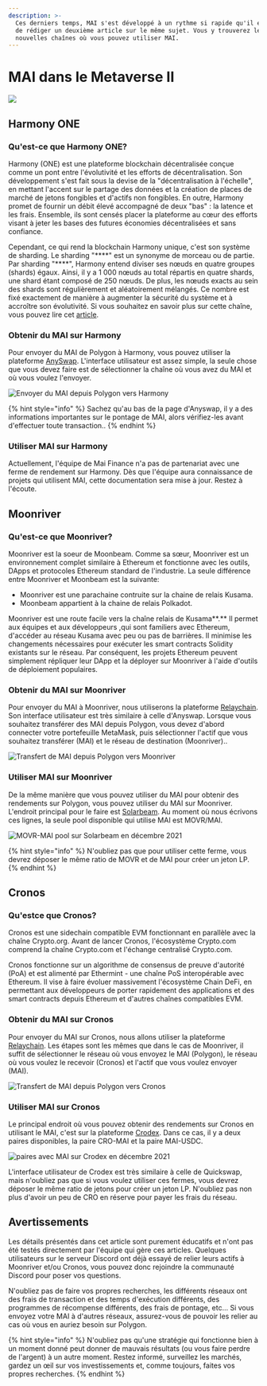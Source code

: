 ```yaml
---
description: >-
  Ces derniers temps, MAI s'est développé à un rythme si rapide qu'il est temps
  de rédiger un deuxième article sur le même sujet. Vous y trouverez les
  nouvelles chaînes où vous pouvez utiliser MAI.
---
```


# MAI dans le Metaverse II

![](../.gitbook/assets/MAI.png)

## Harmony ONE

### Qu'est-ce que Harmony ONE?

Harmony (ONE) est une plateforme blockchain décentralisée conçue comme un pont entre l'évolutivité et les efforts de décentralisation. Son développement s'est fait sous la devise de la "décentralisation à l'échelle", en mettant l'accent sur le partage des données et la création de places de marché de jetons fongibles et d'actifs non fongibles. En outre, Harmony promet de fournir un débit élevé accompagné de deux "bas" : la latence et les frais. Ensemble, ils sont censés placer la plateforme au cœur des efforts visant à jeter les bases des futures économies décentralisées et sans confiance.

Cependant, ce qui rend la blockchain Harmony unique, c'est son système de sharding. Le sharding "\*\*\*\*" est un synonyme de morceau ou de partie. Par sharding "\*\*\*\*", Harmony entend diviser ses nœuds en quatre groupes (shards) égaux. Ainsi, il y a 1 000 nœuds au total répartis en quatre shards, une shard étant composé de 250 nœuds. De plus, les nœuds exacts au sein des shards sont régulièrement et aléatoirement mélangés. Ce nombre est fixé exactement de manière à augmenter la sécurité du système et à accroître son évolutivité. Si vous souhaitez en savoir plus sur cette chaîne, vous pouvez lire cet [article](https://guarda.com/academy/crypto/what-is-harmony/).

### Obtenir du MAI sur Harmony

Pour envoyer du MAI de Polygon à Harmony, vous pouvez utiliser la plateforme [AnySwap](https://anyswap.exchange/#/router). L'interface utilisateur est assez simple, la seule chose que vous devez faire est de sélectionner la chaîne où vous avez du MAI et où vous voulez l'envoyer.&#x20;

![Envoyer du MAI depuis Polygon vers Harmony](<../.gitbook/assets/MAI - Harmony.JPG>)

{% hint style="info" %}
Sachez qu'au bas de la page d'Anyswap, il y a des informations importantes sur le pontage de MAI, alors vérifiez-les avant d'effectuer toute transaction..
{% endhint %}

### Utiliser MAI sur Harmony

Actuellement, l'équipe de Mai Finance n'a pas de partenariat avec une ferme de rendement sur Harmony. Dès que l'équipe aura connaissance de projets qui utilisent MAI, cette documentation sera mise à jour. Restez à l'écoute.

## Moonriver

### Qu'est-ce que Moonriver?

Moonriver est la soeur de Moonbeam. Comme sa sœur, Moonriver est un environnement complet similaire à Ethereum et fonctionne avec les outils, DApps et protocoles Ethereum standard de l'industrie. La seule différence entre Moonriver et Moonbeam est la suivante:

* Moonriver est une parachaine contruite sur la chaine de relais Kusama.
* Moonbeam appartient à la chaine de relais Polkadot.

Moonriver est une route facile vers la chaîne relais de Kusama\*\*.\*\* Il permet aux équipes et aux développeurs ,qui sont familiers avec Ethereum, d'accéder au réseau Kusama avec peu ou pas de barrières. Il minimise les changements nécessaires pour exécuter les smart contracts Solidity existants sur le réseau. Par conséquent, les projets Ethereum peuvent simplement répliquer leur DApp et la déployer sur Moonriver à l'aide d'outils de déploiement populaires.

### Obtenir du MAI sur Moonriver

Pour envoyer du MAI à Moonriver, nous utiliserons la plateforme [Relaychain](https://app.relaychain.com/transfer#/cross-chain-bridge-transfer). Son interface utilisateur est très similaire à celle d'Anyswap. Lorsque vous souhaitez transférer des MAI depuis Polygon, vous devez d'abord connecter votre portefeuille MetaMask, puis sélectionner l'actif que vous souhaitez transférer (MAI) et le réseau de destination (Moonriver)..

![Transfert de MAI depuis Polygon vers Moonriver](<../.gitbook/assets/relay movr.JPG>)

### Utiliser MAI sur Moonriver

De la même manière que vous pouvez utiliser du MAI pour obtenir des rendements sur Polygon, vous pouvez utiliser du MAI sur Moonriver. L'endroit principal pour le  faire est [Solarbeam](https://app.solarbeam.io/farm). Au moment où nous écrivons ces lignes, la seule pool disponible qui utilise MAI est MOVR/MAI.

![MOVR-MAI pool sur Solarbeam en décembre 2021](../.gitbook/assets/MOVR-MAI.JPG)

{% hint style="info" %}
N'oubliez pas que pour utiliser cette ferme, vous devrez déposer le même ratio de MOVR et de MAI pour créer un jeton LP.
{% endhint %}

## Cronos

### Qu'estce que Cronos?

Cronos est une sidechain compatible EVM fonctionnant en parallèle avec la chaîne Crypto.org. Avant de lancer Cronos, l'écosystème Crypto.com comprend la chaîne Crypto.com et l'échange centralisé Crypto.com.

Cronos fonctionne sur un algorithme de consensus de preuve d'autorité (PoA) et est alimenté par Ethermint - une chaîne PoS interopérable avec Ethereum. Il vise à faire évoluer massivement l'écosystème Chain DeFi, en permettant aux développeurs de porter rapidement des applications et des smart contracts depuis Ethereum et d'autres chaînes compatibles EVM.

### Obtenir du MAI sur Cronos

Pour envoyer du MAI sur Cronos, nous allons utiliser la plateforme [Relaychain](https://app.relaychain.com/transfer#/cross-chain-bridge-transfer). Les étapes sont les mêmes que dans le cas de Moonriver, il suffit de sélectionner le réseau où vous envoyez le MAI (Polygon), le réseau où vous voulez le recevoir (Cronos) et l'actif que vous voulez envoyer (MAI).

![Transfert de MAI depuis Polygon vers Cronos](../.gitbook/assets/cronos.JPG)

### Utiliser MAI sur Cronos

Le principal endroit où vous pouvez obtenir des rendements sur Cronos en utilisant le MAI, c'est sur la plateforme [Crodex](https://swap.crodex.app/#/rewards/pair). Dans ce cas, il y a deux paires disponibles, la paire CRO-MAI et la paire MAI-USDC.

![paires avec MAI sur Crodex en décembre 2021](../.gitbook/assets/crodex.JPG)

L'interface utilisateur de Crodex est très similaire à celle de Quickswap, mais n'oubliez pas que si vous voulez utiliser ces fermes, vous devrez déposer le même ratio de jetons pour créer un jeton LP. N'oubliez pas non plus d'avoir un peu de CRO en réserve pour payer les frais du réseau.

## Avertissements

Les détails présentés dans cet article sont purement éducatifs et n'ont pas été testés directement par l'équipe qui gère ces articles. Quelques utilisateurs sur le serveur Discord ont déjà essayé de relier leurs actifs à Moonriver et/ou Cronos, vous pouvez donc rejoindre la communauté Discord pour poser vos questions.&#x20;

N'oubliez pas de faire vos propres recherches, les différents réseaux ont des frais de transaction et des temps d'exécution différents, des programmes de récompense différents, des frais de pontage, etc... Si vous envoyez votre MAI à d'autres réseaux, assurez-vous de pouvoir les relier au cas où vous en auriez besoin sur Polygon.

{% hint style="info" %}
N'oubliez pas qu'une stratégie qui fonctionne bien à un moment donné peut donner de mauvais résultats (ou vous faire perdre de l'argent) à un autre moment. Restez informé, surveillez les marchés, gardez un œil sur vos investissements et, comme toujours, faites vos propres recherches.
{% endhint %}
